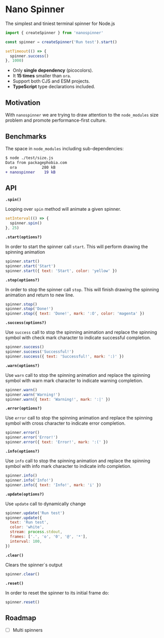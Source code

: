 # Nano Spinner

The simplest and tiniest terminal spinner for Node.js

```js
import { createSpinner } from 'nanospinner'

const spinner = createSpinner('Run test').start()

setTimeout(() => {
  spinner.success()
}, 1000)
```

- Only **single dependency** (picocolors).
- It **15 times** smaller than `ora`.
- Support both CJS and ESM projects.
- **TypeScript** type declarations included.

## Motivation

With `nanospinner` we are trying to draw attention to the `node_modules` size problem and promote performance-first culture.

## Benchmarks

The space in `node_modules` including sub-dependencies:

```diff
$ node ./test/size.js
Data from packagephobia.com
  ora           280 kB
+ nanospinner    19 kB
```

## API

**`.spin()`**

Looping over `spin` method will animate a given spinner.

```js
setInterval(() => {
  spinner.spin()
}, 25)
```

**`.start(options?)`**

In order to start the spinner call `start`. This will perform drawing the spinning animation

```js
spinner.start()
spinner.start('Start')
spinner.start({ text: 'Start', color: 'yellow' })
```

**`.stop(options?)`**

In order to stop the spinner call `stop`. This will finish drawing the spinning animation and return to new line.

```js
spinner.stop()
spinner.stop('Done!')
spinner.stop({ text: 'Done!', mark: ':O', color: 'magenta' })
```

**`.success(options?)`**

Use `success` call to stop the spinning animation and replace the spinning symbol with check mark character to indicate successful completion.

```js
spinner.success()
spinner.success('Successful!')
spinner.success({ text: 'Successful!', mark: ':)' })
```

**`.warn(options?)`**

Use `warn` call to stop the spinning animation and replace the spinning symbol with warn mark character to indicate warning completion.

```js
spinner.warn()
spinner.warn('Warning!')
spinner.warn({ text: 'Warning!', mark: ':|' })
```

**`.error(options?)`**

Use `error` call to stop the spinning animation and replace the spinning symbol with cross character to indicate error completion.

```js
spinner.error()
spinner.error('Error!')
spinner.error({ text: 'Error!', mark: ':(' })
```

**`.info(options?)`**

Use `info` call to stop the spinning animation and replace the spinning symbol with info mark character to indicate info completion.

```js
spinner.info()
spinner.info('Info!')
spinner.info({ text: 'Info!', mark: 'i' })
```

**`.update(options?)`**

Use `update` call to dynamically change

```js
spinner.update('Run test')
spinner.update({
  text: 'Run test',
  color: 'white',
  stream: process.stdout,
  frames: ['.', 'o', '0', '@', '*'],
  interval: 100,
})
```

**`.clear()`**

Clears the spinner`s output

```js
spinner.clear()
```

**`.reset()`**

In order to reset the spinner to its initial frame do:

```js
spinner.reset()
```

## Roadmap

- [ ] Multi spinners
